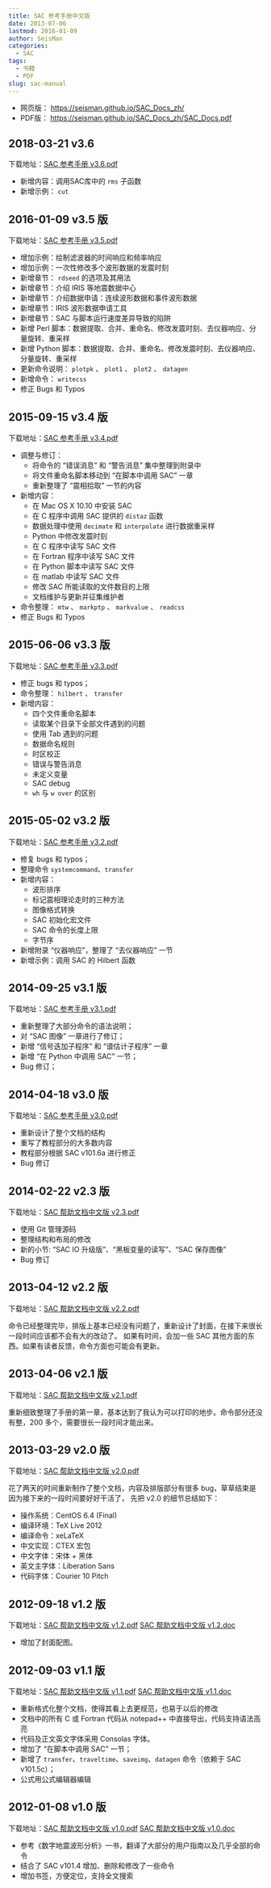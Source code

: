 ```yaml
---
title: SAC 参考手册中文版
date: 2013-07-06
lastmod: 2016-01-09
author: SeisMan
categories:
  - SAC
tags:
  - 书籍
  - PDF
slug: sac-manual
---
```


- 网页版： https://seisman.github.io/SAC_Docs_zh/
- PDF版： https://seisman.github.io/SAC_Docs_zh/SAC_Docs.pdf

## 2018-03-21 v3.6

下载地址：[SAC 参考手册 v3.6.pdf](http://seisman.qiniudn.com/downloads/sac-manual-v3.6.pdf)

- 新增内容：调用SAC库中的 `rms` 子函数
- 新增示例： `cut`

## 2016-01-09 v3.5 版

下载地址：[SAC 参考手册 v3.5.pdf](http://7j1zxm.com1.z0.glb.clouddn.com/downloads/sac-manual-v3.5.pdf)

-   增加示例：绘制滤波器的时间响应和频率响应
-   增加示例：一次性修改多个波形数据的发震时刻
-   新增章节： `rdseed` 的选项及其用法
-   新增章节：介绍 IRIS 等地震数据中心
-   新增章节：介绍数据申请：连续波形数据和事件波形数据
-   新增章节：IRIS 波形数据申请工具
-   新增章节：SAC 与脚本运行速度差异导致的陷阱
-   新增 Perl 脚本：数据提取、合并、重命名、修改发震时刻、去仪器响应、分量旋转、重采样
-   新增 Python 脚本：数据提取、合并、重命名、修改发震时刻、去仪器响应、分量旋转、重采样
-   更新命令说明： `plotpk` 、 `plot1` 、 `plot2` 、 `datagen`
-   新增命令： `writecss`
-   修正 Bugs 和 Typos

## 2015-09-15 v3.4 版

下载地址：[SAC 参考手册 v3.4.pdf](http://7j1zxm.com1.z0.glb.clouddn.com/downloads/sac-manual-v3.4.pdf)

-   调整与修订：
    -   将命令的 “错误消息” 和 “警告消息” 集中整理到附录中
    -   将文件重命名脚本移动到 “在脚本中调用 SAC” 一章
    -   重新整理了 “震相拾取” 一节的内容
-   新增内容：
    -   在 Mac OS X 10.10 中安装 SAC
    -   在 C 程序中调用 SAC 提供的 `distaz` 函数
    -   数据处理中使用 `decimate` 和 `interpolate` 进行数据重采样
    -   Python 中修改发震时刻
    -   在 C 程序中读写 SAC 文件
    -   在 Fortran 程序中读写 SAC 文件
    -   在 Python 脚本中读写 SAC 文件
    -   在 matlab 中读写 SAC 文件
    -   修改 SAC 所能读取的文件数目的上限
    -   文档维护与更新并征集维护者
-   命令整理： `mtw` 、 `markptp` 、 `markvalue` 、 `readcss`
-   修正 Bugs 和 Typos

## 2015-06-06 v3.3 版

下载地址：[SAC 参考手册 v3.3.pdf](http://seisman.qiniudn.com/downloads/sac-manual-v3.3.pdf)

-   修正 bugs 和 typos；
-   命令整理： `hilbert` 、 `transfer`
-   新增内容：
    -   四个文件重命名脚本
    -   读取某个目录下全部文件遇到的问题
    -   使用 Tab 遇到的问题
    -   数据命名规则
    -   时区校正
    -   错误与警告消息
    -   未定义变量
    -   SAC debug
    -   `wh` 与 `w over` 的区别

## 2015-05-02 v3.2 版

下载地址：[SAC 参考手册 v3.2.pdf](http://seisman.qiniudn.com/downloads/sac-manual-v3.2.pdf)

-   修复 bugs 和 typos；
-   整理命令 `systemcommand`、`transfer`
-   新增内容：
    -  波形排序
    - 标记震相理论走时的三种方法
    - 图像格式转换
    - SAC 初始化宏文件
    - SAC 命令的长度上限
    - 字节序
-   新增附录 “仪器响应”，整理了 “去仪器响应” 一节
-   新增示例：调用 SAC 的 Hilbert 函数

## 2014-09-25 v3.1 版

下载地址：[SAC 参考手册 v3.1.pdf](http://seisman.qiniudn.com/downloads/sac-manual-v3.1.pdf)

- 重新整理了大部分命令的语法说明；
- 对 “SAC 图像” 一章进行了修订；
- 新增 “信号迭加子程序” 和 “谱估计子程序” 一章
- 新增 “在 Python 中调用 SAC” 一节；
- Bug 修订；

## 2014-04-18 v3.0 版

下载地址：[SAC 参考手册 v3.0.pdf](http://seisman.qiniudn.com/downloads/sac-manual-v3.0.pdf)

- 重新设计了整个文档的结构
- 重写了教程部分的大多数内容
- 教程部分根据 SAC v101.6a 进行修正
- Bug 修订

## 2014-02-22 v2.3 版

下载地址：[SAC 帮助文档中文版 v2.3.pdf](http://seisman.qiniudn.com/downloads/sac-manual-v2.3.pdf)

- 使用 Git 管理源码
- 整理结构和布局的修改
- 新的小节: “SAC IO 升级版”、“黑板变量的读写”、“SAC 保存图像”
- Bug 修订

## 2013-04-12 v2.2 版

下载地址：[SAC 帮助文档中文版 v2.2.pdf](http://seisman.qiniudn.com/downloads/sac-manual-v2.2.pdf)

命令已经整理完毕，排版上基本已经没有问题了，重新设计了封面，在接下来很长一段时间应该都不会有大的改动了。
如果有时间，会加一些 SAC 其他方面的东西。如果有读者反馈，命令方面也可能会有更新。

## 2013-04-06 v2.1 版

下载地址：[SAC 帮助文档中文版 v2.1.pdf](http://seisman.qiniudn.com/downloads/sac-manual-v2.1.pdf)

重新细致整理了手册的第一章，基本达到了我认为可以打印的地步。命令部分还没有整，200 多个，需要很长一段时间才能出来。

## 2013-03-29 v2.0 版

下载地址：[SAC 帮助文档中文版 v2.0.pdf](http://seisman.qiniudn.com/downloads/sac-manual-v2.0.pdf)

花了两天的时间重新制作了整个文档，内容及排版部分有很多 bug，草草结束是因为接下来的一段时间要好好干活了，
先把 v2.0 的细节总结如下：

- 操作系统：CentOS 6.4 (Final)
- 编译环境：TeX Live 2012
- 编译命令：xeLaTeX
- 中文实现：CTEX 宏包
- 中文字体：宋体 + 黑体
- 英文主字体：Liberation Sans
- 代码字体：Courier 10 Pitch

## 2012-09-18 v1.2 版

下载地址：[SAC 帮助文档中文版 v1.2.pdf](http://seisman.qiniudn.com/downloads/sac-manual-v1.2.pdf) [SAC 帮助文档中文版 v1.2.doc](http://seisman.qiniudn.com/downloads/sac_manual_v1.2.doc)

- 增加了封面配图。

## 2012-09-03 v1.1 版

下载地址：[SAC 帮助文档中文版 v1.1.pdf](http://seisman.qiniudn.com/downloads/sac-manual-v1.1.pdf) [SAC 帮助文档中文版 v1.1.doc](http://seisman.qiniudn.com/downloads/sac_manual_v1.1.doc)

- 重新格式化整个文档，使得其看上去更规范，也易于以后的修改
- 文档中的所有 C 或 Fortran 代码从 notepad++ 中直接导出，代码支持语法高亮
- 代码及正文英文字体采用 Consolas 字体。
- 增加了 “在脚本中调用 SAC” 一节；
- 新增了 `transfer`、`traveltime`、`saveimg`、`datagen` 命令（依赖于 SAC v101.5c）；
- 公式用公式编辑器编辑

## 2012-01-08 v1.0 版

下载地址：[SAC 帮助文档中文版 v1.0.pdf](http://seisman.qiniudn.com/downloads/sac-manual-v1.0.pdf)  [SAC 帮助文档中文版 v1.0.doc](http://seisman.qiniudn.com/downloads/sac_manual_v1.0.doc)

- 参考《数字地震波形分析》一书，翻译了大部分的用户指南以及几乎全部的命令
- 结合了 SAC v101.4 增加、删除和修改了一些命令
- 增加书签，方便定位，支持全文搜索
